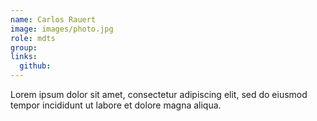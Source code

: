 ```yaml
---
name: Carlos Rauert
image: images/photo.jpg
role: mdts
group: 
links:
  github: 
---
```


Lorem ipsum dolor sit amet, consectetur adipiscing elit, sed do eiusmod tempor incididunt ut labore et dolore magna aliqua.
